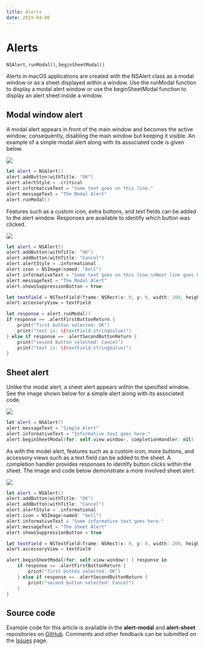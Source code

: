 ```yaml
---
title: Alerts
date: 2019-04-06
---
```


# Alerts

`NSAlert`, `runModal()`, `beginSheetModal()`

Alerts in macOS applications are created with the NSAlert class as a modal window or as a sheet displayed within a window. Use the runModal function to display a modal alert window or use the beginSheetModal function to display an alert sheet inside a window.

## Modal window alert

A modal alert appears in front of the main window and becomes the active window; consequently, disabling the main window but keeping it visible. An example of a simple modal alert along with its associated code is given below.

<img src="assets/alert-modal-1.png" class="img-small">

```swift
let alert = NSAlert()
alert.addButton(withTitle: "OK")
alert.alertStyle = .critical
alert.informativeText = "Some text goes on this line."
alert.messageText = "The Modal Alert"
alert.runModal()
```

Features such as a custom icon, extra buttons, and text fields can be added to the alert window. Responses are available to identify which button was clicked.

<img src="assets/alert-modal-2.png" class="img-small">

```swift
let alert = NSAlert()
alert.addButton(withTitle: "OK")
alert.addButton(withTitle: "Cancel")
alert.alertStyle = .informational
alert.icon = NSImage(named: "bell")
alert.informativeText = "Some text goes on this line.\nNext line goes here."
alert.messageText = "The Modal Alert"
alert.showsSuppressionButton = true

let textField = NSTextField(frame: NSRect(x: 0, y: 0, width: 200, height: 25))
alert.accessoryView = textField

let response = alert.runModal()
if response == .alertFirstButtonReturn {
    print("first button selected: OK")
    print("text is: \(textField.stringValue)")
} else if response == .alertSecondButtonReturn {
    print("second button selected: Cancel")
    print("text is: \(textField.stringValue)")
}
```

## Sheet alert

Unlike the modal alert, a sheet alert appears within the specified window. See the image shown below for a simple alert along with its associated code.

<img src="assets/alert-sheet-1.png" class="img-small">

```swift
let alert = NSAlert()
alert.messageText = "Simple Alert"
alert.informativeText = "Informative text goes here."
alert.beginSheetModal(for: self.view.window!, completionHandler: nil)
```

As with the model alert, features such as a custom icon, more buttons, and accessory views such as a text field can be added to the sheet. A completion handler provides responses to identify button clicks within the sheet. The image and code below demonstrate a more involved sheet alert.

<img src="assets/alert-sheet-2.png" class="img-small">

```swift
let alert = NSAlert()
alert.addButton(withTitle: "OK")
alert.addButton(withTitle: "Cancel")
alert.alertStyle = .informational
alert.icon = NSImage(named: "bell")
alert.informativeText = "Some informative text goes here."
alert.messageText = "The Sheet Alert"
alert.showsSuppressionButton = true

let textField = NSTextField(frame: NSRect(x: 0, y: 0, width: 200, height: 25))
alert.accessoryView = textField

alert.beginSheetModal(for: self.view.window!) { response in
    if response == .alertFirstButtonReturn {
        print("first button selected: OK")
    } else if response == .alertSecondButtonReturn {
        print("second button selected: Cancel")
    }
}
```

## Source code

Example code for this article is available in the **alert-modal** and **alert-sheet** repositories on [GitHub][]. Comments and other feedback can be submitted on the [Issues][] page.

[GitHub]: https://github.com/wigging/swift-macos
[Issues]: https://github.com/wigging/swift-macos/issues
